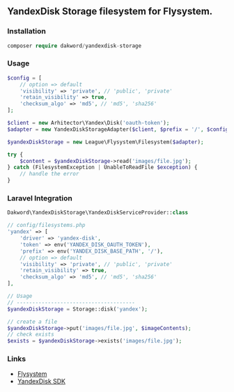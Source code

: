 ## YandexDisk Storage filesystem for Flysystem.

### Installation
```php
composer require dakword/yandexdisk-storage
```
### Usage
```php
$config = [
    // option => default
    'visibility' => 'private', // 'public', 'private'
    'retain_visibility' => true,
    'checksum_algo' => 'md5', // 'md5', 'sha256'
];

$client = new Arhitector\Yandex\Disk('oauth-token');
$adapter = new YandexDiskStorageAdapter($client, $prefix = '/', $config);

$yandexDiskStorage = new League\Flysystem\Filesystem($adapter);

try {
    $content = $yandexDiskStorage->read('images/file.jpg');
} catch (FilesystemException | UnableToReadFile $exception) {
    // handle the error
}
```
### Laravel Integration
```php
Dakword\YandexDiskStorage\YandexDiskServiceProvider::class

// config/filesystems.php
'yandex' => [
    'driver' => 'yandex-disk',
    'token' => env('YANDEX_DISK_OAUTH_TOKEN'),
    'prefix' => env('YANDEX_DISK_BASE_PATH', '/'),
    // option => default
    'visibility' => 'private', // 'public', 'private'
    'retain_visibility' => true,
    'checksum_algo' => 'md5', // 'md5', 'sha256'
],

// Usage
// --------------------------------------
$yandexDiskStorage = Storage::disk('yandex');

// create a file
$yandexDiskStorage->put('images/file.jpg', $imageContents);
// check exists
$exists = $yandexDiskStorage->exists('images/file.jpg');
```
### Links
* [Flysystem](https://flysystem.thephpleague.com/docs/)
* [YandexDisk SDK](https://github.com/jack-theripper/yandex)
